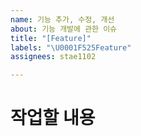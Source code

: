 ```yaml
---
name: 기능 추가, 수정, 개선
about: 기능 개발에 관한 이슈
title: "[Feature]"
labels: "\U0001F525Feature"
assignees: stae1102

---
```


# 작업할 내용
